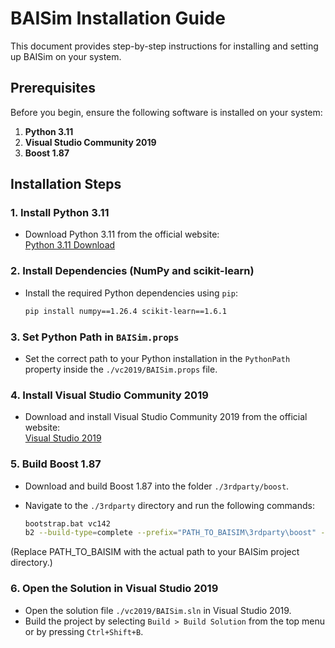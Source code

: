 
# BAISim Installation Guide

This document provides step-by-step instructions for installing and setting up BAISim on your system.

## Prerequisites

Before you begin, ensure the following software is installed on your system:

1. **Python 3.11**  
2. **Visual Studio Community 2019**  
3. **Boost 1.87**

## Installation Steps

### 1. Install Python 3.11

- Download Python 3.11 from the official website:  
  [Python 3.11 Download](https://www.python.org/downloads/release/python-3110/)

### 2. Install Dependencies (NumPy and scikit-learn)

- Install the required Python dependencies using `pip`:

  ```bash
  pip install numpy==1.26.4 scikit-learn==1.6.1

### 3. Set Python Path in `BAISim.props`

- Set the correct path to your Python installation in the `PythonPath` property inside the `./vc2019/BAISim.props` file.

### 4. Install Visual Studio Community 2019

- Download and install Visual Studio Community 2019 from the official website:  
  [Visual Studio 2019](https://visualstudio.microsoft.com/visual-cpp-build-tools/)

### 5. Build Boost 1.87

- Download and build Boost 1.87 into the folder `./3rdparty/boost`.

- Navigate to the `./3rdparty` directory and run the following commands:

  ```bash
  bootstrap.bat vc142
  b2 --build-type=complete --prefix="PATH_TO_BAISIM\3rdparty\boost" -a --reconfigure install

(Replace PATH_TO_BAISIM with the actual path to your BAISim project directory.)

### 6. Open the Solution in Visual Studio 2019

- Open the solution file `./vc2019/BAISim.sln` in Visual Studio 2019.
- Build the project by selecting `Build > Build Solution` from the top menu or by pressing `Ctrl+Shift+B`.